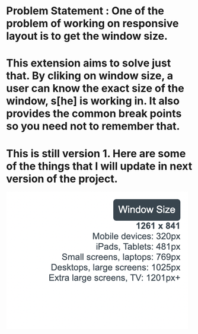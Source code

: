 # Problem Statement : One of the problem of working on responsive layout is to get the window size.
# This extension aims to solve just that. By cliking on window size, a user can know the exact size of the window, s[he] is working in. It also provides the common break points so you need not to remember that.
# This is still version 1. Here are some of the things that I will update in next version of the project.

![alt text](./example.png)